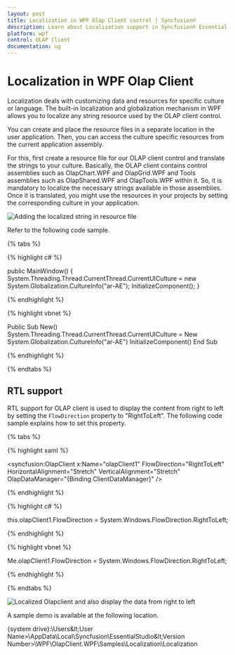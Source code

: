 ```yaml
---
layout: post
title: Localization in WPF Olap Client control | Syncfusion®
description: Learn about Localization support in Syncfusion® Essential Studio® WPF Olap Client control, its elements and more details.
platform: wpf
control: OLAP Client
documentation: ug
---
```


# Localization in WPF Olap Client

Localization deals with customizing data and resources for specific culture or language. The built-in localization and globalization mechanism in WPF allows you to localize any string resource used by the OLAP client control.

You can create and place the resource files in a separate location in the user application. Then, you can access the culture specific resources from the current application assembly.

For this, first create a resource file for our OLAP client control and translate the strings to your culture. Basically, the OLAP client contains control assemblies such as OlapChart.WPF and OlapGrid.WPF and Tools assemblies such as OlapShared.WPF and OlapTools.WPF within it. So, it is mandatory to localize the necessary strings available in those assemblies. Once it is translated, you might use the resources in your projects by setting the corresponding culture in your application.

![Adding the localized string in resource file](Localization_images/Localization_img1.png)

Refer to the following code sample.

{% tabs %}

{% highlight c# %}

public MainWindow()
{
    System.Threading.Thread.CurrentThread.CurrentUICulture = new System.Globalization.CultureInfo("ar-AE");
    InitializeComponent();
}
    
{% endhighlight %}

{% highlight vbnet %}

Public Sub New()
    System.Threading.Thread.CurrentThread.CurrentUICulture = New System.Globalization.CultureInfo("ar-AE")
    InitializeComponent()
End Sub
    
{% endhighlight %}
 
{% endtabs %}
 
## RTL support

RTL support for OLAP client is used to display the content from right to left by setting the `FlowDirection` property to "RightToLeft". The following code sample explains how to set this property.

{% tabs %}

{% highlight xaml %} 

<syncfusion:OlapClient x:Name="olapClient1" FlowDirection="RightToLeft" HorizontalAlignment="Stretch" VerticalAlignment="Stretch" OlapDataManager="{Binding ClientDataManager}" />

{% endhighlight %}

{% highlight c# %} 

this.olapClient1.FlowDirection = System.Windows.FlowDirection.RightToLeft;
  
{% endhighlight %}

{% highlight vbnet %} 

Me.olapClient1.FlowDirection = System.Windows.FlowDirection.RightToLeft;

{% endhighlight %}

{% endtabs %}

![Localized Olapclient and also display the data from right to left](Localization_images/Localization_img2.png)

A sample demo is available at the following location.

{system drive}:\Users\&lt;User Name&gt;\AppData\Local\Syncfusion\EssentialStudio\&lt;Version Number&gt;\WPF\OlapClient.WPF\Samples\Localization\Localization

